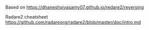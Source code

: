 Based on https://dhaneshsivasamy07.github.io/redare2/reversing

Radare2 cheatsheet https://github.com/radareorg/radare2/blob/master/doc/intro.md
